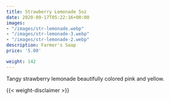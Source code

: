 ```yaml
---
title: Strawberry Lemonade 5oz
date: 2020-09-17T05:22:16+00:00
images:
- "/images/str-lemonade.webp"
- "/images/str-lemonade-3.webp"
- "/images/str-lemonade-2.webp"
description: Farmer's Soap
price: '5.00'

weight: 142
---
```

Tangy strawberry lemonade beautifully colored pink and yellow.



{{< weight-disclaimer >}}